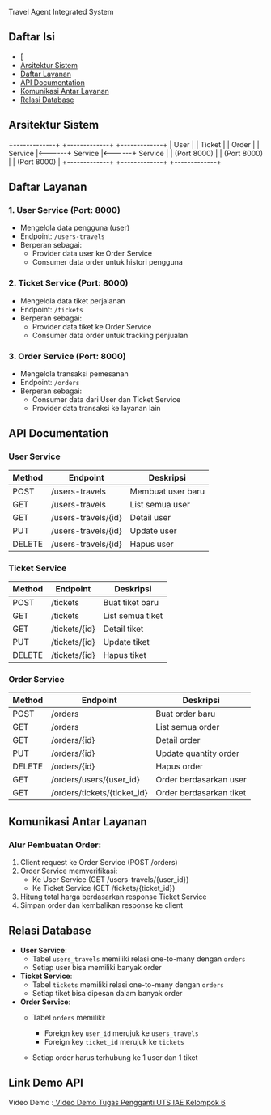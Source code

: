 Travel Agent Integrated System

## Daftar Isi

- [
- [Arsitektur Sistem](#arsitektur-sistem)
- [Daftar Layanan](#daftar-layanan)
- [API Documentation](#api-documentation)
- [Komunikasi Antar Layanan](#komunikasi-antar-layanan)
- [Relasi Database](#relasi-database)

## Arsitektur Sistem

+-------------+ +-------------+ +-------------+
| User | | Ticket | | Order |
| Service |<------+ Service |<------+ Service |
| (Port 8000) | | (Port 8000) | | (Port 8000) |
+-------------+ +-------------+ +-------------+

## Daftar Layanan

### 1. User Service (Port: 8000)

- Mengelola data pengguna (user)
- Endpoint: `/users-travels`
- Berperan sebagai:
  - Provider data user ke Order Service
  - Consumer data order untuk histori pengguna

### 2. Ticket Service (Port: 8000)

- Mengelola data tiket perjalanan
- Endpoint: `/tickets`
- Berperan sebagai:
  - Provider data tiket ke Order Service
  - Consumer data order untuk tracking penjualan

### 3. Order Service (Port: 8000)

- Mengelola transaksi pemesanan
- Endpoint: `/orders`
- Berperan sebagai:
  - Consumer data dari User dan Ticket Service
  - Provider data transaksi ke layanan lain

## API Documentation

### User Service

| Method | Endpoint            | Deskripsi         |
| ------ | ------------------- | ----------------- |
| POST   | /users-travels      | Membuat user baru |
| GET    | /users-travels      | List semua user   |
| GET    | /users-travels/{id} | Detail user       |
| PUT    | /users-travels/{id} | Update user       |
| DELETE | /users-travels/{id} | Hapus user        |

### Ticket Service

| Method | Endpoint      | Deskripsi        |
| ------ | ------------- | ---------------- |
| POST   | /tickets      | Buat tiket baru  |
| GET    | /tickets      | List semua tiket |
| GET    | /tickets/{id} | Detail tiket     |
| PUT    | /tickets/{id} | Update tiket     |
| DELETE | /tickets/{id} | Hapus tiket      |

### Order Service

| Method | Endpoint                    | Deskripsi               |
| ------ | --------------------------- | ----------------------- |
| POST   | /orders                     | Buat order baru         |
| GET    | /orders                     | List semua order        |
| GET    | /orders/{id}                | Detail order            |
| PUT    | /orders/{id}                | Update quantity order   |
| DELETE | /orders/{id}                | Hapus order             |
| GET    | /orders/users/{user_id}     | Order berdasarkan user  |
| GET    | /orders/tickets/{ticket_id} | Order berdasarkan tiket |

## Komunikasi Antar Layanan

### Alur Pembuatan Order:

1. Client request ke Order Service (POST /orders)
2. Order Service memverifikasi:
   - Ke User Service (GET /users-travels/{user_id})
   - Ke Ticket Service (GET /tickets/{ticket_id})
3. Hitung total harga berdasarkan response Ticket Service
4. Simpan order dan kembalikan response ke client

## Relasi Database

- **User Service**:
  - Tabel `users_travels` memiliki relasi one-to-many dengan `orders`
  - Setiap user bisa memiliki banyak order
- **Ticket Service**:
  - Tabel `tickets` memiliki relasi one-to-many dengan `orders`
  - Setiap tiket bisa dipesan dalam banyak order
- **Order Service**:
  - Tabel `orders` memiliki:

    - Foreign key `user_id` merujuk ke `users_travels`
    - Foreign key `ticket_id` merujuk ke `tickets`
  - Setiap order harus terhubung ke 1 user dan 1 tiket

## Link Demo API

Video Demo :[ Video Demo Tugas Pengganti UTS IAE Kelompok 6](https://youtu.be/fOsdQQM5bLw)
